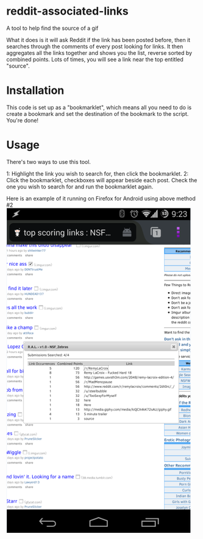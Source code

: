 reddit-associated-links
=======================

A tool to help find the source of a gif

What it does is it will ask Reddit if the link has been posted before, then it searches through the comments of every post looking for links.  It then aggregates all the links together and shows you the list, reverse sorted by combined points.  Lots of times, you will see a link near the top entitled "source".

Installation
============
This code is set up as a "bookmarklet", which means all you need to do is create a bookmark and set the destination of the bookmark to the script.  You're done!

Usage
=====
There's two ways to use this tool.

1: Highlight the link you wish to search for, then click the bookmarklet.
2: Click the bookmarklet, checkboxes will appear beside each post.  Check the one you wish to search for and run the bookmarklet again.

Here is an example of it running on Firefox for Android using above method #2
![Firefox for Android](https://raw.githubusercontent.com/nsf-zebras/reddit-associated-links/master/img/ral%20on%20mobile.png)
